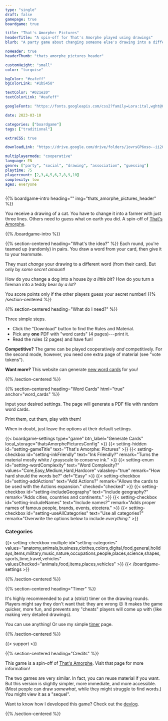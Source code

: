```yaml
---
type: "single"
draft: false
gamepage: true
boardgame: true

title: "That's Amorphe: Pictures"
headerTitle: "A spin-off for That's Amorphe played using drawings"
blurb: "A party game about changing someone else's drawing into a different thing, then asking others to guess how much you changed it."

noHeader: true
headerThumb: "thats_amorphe_pictures_header"

customHeight: "small"
color: "turqoise"

bgColor: "#eafeff"
bgColorLink: "#1b5458"

textColor: "#021e20"
textColorLink: "#eafeff"

googleFonts: "https://fonts.googleapis.com/css2?family=Lora:ital,wght@0,400;0,700;1,400&family=Ribeye&display=swap"

date: 2023-03-10

categories: ["boardgame"]
tags: ["traditional"]

extraCSS: true

downloadLink: "https://drive.google.com/drive/folders/1ovrsGP6oso--ii20P5tOfOsdDVRWzz0r"

multiplayermode: "cooperative"
language: EN
genre: ["party", "social", "drawing", "association", "guessing"]
playtime: 75
playercount: [2,3,4,5,6,7,8,9,10]
complexity: low
ages: everyone
---
```



{{% boardgame-intro heading="" img="thats_amorphe_pictures_header" %}}

You receive a drawing of a cat. You have to change it into a farmer with just three lines. Others need to guess what on earth you did. A spin-off of [That's Amorphe](https://pandaqi.com/thats-amorphe).

{{% /boardgame-intro %}}

{{% section-centered heading="What's the idea?" %}}
Each round, you're teamed up (randomly) in pairs. You draw a word from your card, then give it to your teammate.

They must _change_ your drawing to a different word (from their card). But only by _some secret amount_! 

How do you change a dog into a house _by a little bit_? How do you turn a fireman into a teddy bear _by a lot_?

You score points only if the other players guess your secret number!
{{% /section-centered %}}

{{% section-centered heading="What do I need?" %}}

Three simple steps.

* Click the "Download" button to find the Rules and Material.
* Pick any **one** PDF with "word cards" (4 pages)---print it.
* Read the rules (2 pages) and have fun!

**Competitive?** The game can be played cooperatively _and_ competitively. For the second mode, however, you need one extra page of material (see "vote tokens").

**Want more?** This website can generate [new word cards](#word_cards) for you!

{{% /section-centered %}}

{{% section-centered heading="Word Cards" html="true" anchor="word_cards" %}}

<p>Input your desired settings. The page will generate a PDF file with random word cards.</p>
<p>Print them, cut them, play with them!</p>
<p>When in doubt, just leave the options at their default settings.</p>

  {{< boardgame-settings type="game" btn_label="Generate Cards" local_storage="thatsAmorphePicturesConfig" >}}
    {{< setting-hidden id="setting-gameTitle" text="That's Amorphe: Pictures" >}}
    {{< setting-checkbox id="setting-inkFriendly" text="Ink Friendly?"  remark="Turns the material mostly white / grayscale to conserve ink." >}}
    {{< setting-enum id="setting-wordComplexity" text="Word Complexity?" values="Core,Easy,Medium,Hard,Hardcore" valaskey="true" remark="How hard should the words be?" def="Easy" >}}
    {{< setting-checkbox id="setting-addActions" text="Add Actions?" remark="Allows the cards to be used with the Actions expansion." checked="checked" >}}
    {{< setting-checkbox id="setting-includeGeography" text="Include geography?" remark="Adds cities, countries and continents." >}}
    {{< setting-checkbox id="setting-includeNames" text="Include names?" remark="Adds proper names of famous people, brands, events, etcetera." >}}
    {{< setting-checkbox id="setting-useAllCategories" text="Use all categories?" remark="Overwrite the options below to include <em>everything</em>." >}}
    <h3>Categories</h3>
    {{< setting-checkbox-multiple id="setting-categories" values="anatomy,animals,business,clothes,colors,digital,food,general,holidays,items,military,music,nature,occupations,people,places,science,shapes,sports,time,travel,vehicles" valuesChecked="animals,food,items,places,vehicles" >}}
  {{< /boardgame-settings >}}

{{% /section-centered %}}

{{% section-centered heading="Timer" %}}

It's highly recommended to put a (strict) timer on the drawing rounds. Players might say they don't want that: they are wrong 😉 It makes the game quicker, more fun, and prevents any "cheats" players will come up with (like making very detailed drawings).

You can use anything! Or use my simple [timer](/tools/timer/) page.

{{% /section-centered %}}

{{< support >}}

{{% section-centered heading="Credits" %}}

This game is a spin-off of [That's Amorphe](https://pandaqi.com/thats-amorphe). Visit that page for more information! 

The two games are very similar. In fact, you can reuse material if you want. But this version is slightly simpler, more immediate, and more accessible. (Most people can draw _somewhat_, while they might struggle to find words.) You might view it as a "sequel".

Want to know how I developed this game? Check out the [devlog](https://pandaqi.com/blog/boardgames/thats-amorphe-pictures/).

{{% /section-centered %}}